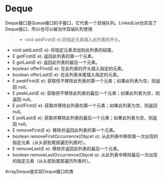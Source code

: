 # Deque
Deque接口是Queue接口的子接口，它代表一个双端队列。LinkedList也实现了Deque接口，所以也可以被当作双端队列使用

> - void addFirst(E e):将指定元素插入此列表的开头。
- void addLast(E e): 将指定元素添加到此列表的结尾。
- E getFirst(E e):  返回此列表的第一个元素。
- E getLast(E e): 返回此列表的最后一个元素。
- boolean offerFirst(E e): 在此列表的开头插入指定的元素。
- boolean offerLast(E e):  在此列表末尾插入指定的元素。
- E peekFirst(E e):  获取但不移除此列表的第一个元素；如果此列表为空，则返回 null。
- E peekLast(E e):  获取但不移除此列表的最后一个元素；如果此列表为空，则返回 null。
- E pollFirst(E e): 获取并移除此列表的第一个元素；如果此列表为空，则返回 null。
- E pollLast(E e): 获取并移除此列表的最后一个元素；如果此列表为空，则返回 null。
- E removeFirst(E e):  移除并返回此列表的第一个元素。
- boolean removeFirstOccurrence(Objcet o): 从此列表中移除第一次出现的指定元素（从头部到尾部遍历列表时）。
- E removeLast(E e): 移除并返回此列表的最后一个元素。
- boolean removeLastOccurrence(Objcet o):     从此列表中移除最后一次出现的指定元素（从头部到尾部遍历列表时）。

ArrayDeque是实现Deque接口的类

